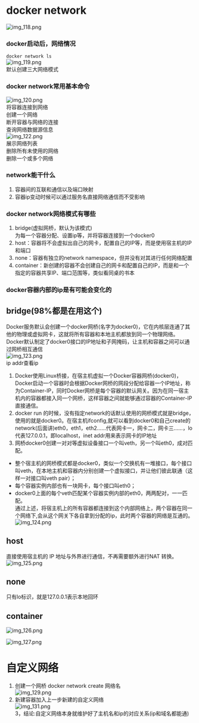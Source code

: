 # docker network
![img_118.png](img_118.png)    
### docker启动后，网络情况  
``docker network ls``  
![img_119.png](img_119.png)     
默认创建三大网络模式  

### docker network常用基本命令    
![img_120.png](img_120.png)   
将容器连接到网络     
创建一个网络    
断开容器与网络的连接    
查询网络数据源信息   
![img_122.png](img_122.png)    
展示网络列表    
删除所有未使用的网络    
删除一个或多个网络   
### network能干什么  
1. 容器间的互联和通信以及端口映射  
2. 容器ip变动时候可以通过服务名直接网络通信而不受影响  

### docker network网络模式有哪些  
1. bridge(虚拟网桥，默认为该模式)       
为每一个容器分配、设置ip等，并将容器连接到一个docker0   
2. host：容器将不会虚拟出自己的网卡，配置自己的IP等，而是使用宿主机的IP和端口    
3. none：容器有独立的network namespace，但并没有对其进行任何网络配置  
4. container：新创建的容器不会创建自己的网卡和配置自己的IP，而是和一个指定的容器共享IP、端口范围等，类似看同桌的书本   

### docker容器内部的ip是有可能会变化的      

## bridge(98%都是在用这个)
Docker服务默认会创建一个docker网桥(名字为docker0)，它在内核层连通了其他的物理或虚拟网卡，这就将所有容器和本地主机都放到同一个物理网络。  
Docker默认制定了docker0接口的IP地址和子网掩码，让主机和容器之间可以通过网桥相互通信    
![img_123.png](img_123.png)   
ip addr查看ip     
  
   
1.  Docker使用Linux桥接，在宿主机虚拟一个Docker容器网桥(docker0)，Docker启动一个容器时会根据Docker网桥的网段分配给容器一个IP地址，称为Container-IP，同时Docker网桥是每个容器的默认网关。因为在同一宿主机内的容器都接入同一个网桥，这样容器之间就能够通过容器的Container-IP直接通信。  
2.  docker run 的时候，没有指定network的话默认使用的网桥模式就是bridge，使用的就是docker0。在宿主机ifconfig,就可以看到docker0和自己create的network(后面讲)eth0，eth1，eth2……代表网卡一，网卡二，网卡三……，lo代表127.0.0.1，即localhost，inet addr用来表示网卡的IP地址  
3.  网桥docker0创建一对对等虚拟设备接口一个叫veth，另一个叫eth0，成对匹配。  
 * 整个宿主机的网桥模式都是docker0，类似一个交换机有一堆接口，每个接口叫veth，在本地主机和容器内分别创建一个虚拟接口，并让他们彼此联通（这样一对接口叫veth pair）；   
 * 每个容器实例内部也有一块网卡，每个接口叫eth0；   
 * docker0上面的每个veth匹配某个容器实例内部的eth0，两两配对，一一匹配。   
通过上述，将宿主机上的所有容器都连接到这个内部网络上，两个容器在同一个网络下,会从这个网关下各自拿到分配的ip，此时两个容器的网络是互通的。   
![img_124.png](img_124.png)      
 

## host
直接使用宿主机的 IP 地址与外界进行通信，不再需要额外进行NAT 转换。   
![img_125.png](img_125.png)    


## none
只有lo标识，就是127.0.0.1表示本地回环  

## container

![img_126.png](img_126.png)   

![img_127.png](img_127.png)   


# 自定义网络   
1. 创建一个网桥  docker network create  网络名    
![img_129.png](img_129.png)  
2. 新建容器加入上一步新建的自定义网络   
![img_131.png](img_131.png)   
3，结论:自定义网络本身就维护好了主机名和ip的对应关系(ip和域名都能通)

